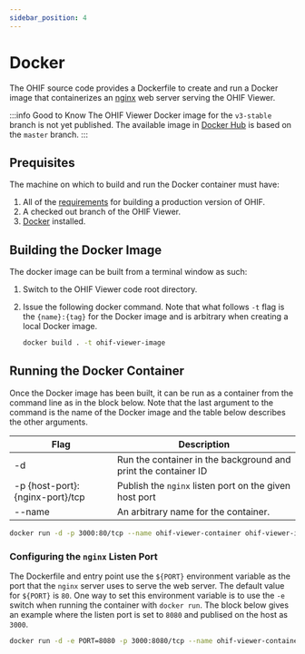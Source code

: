 ```yaml
---
sidebar_position: 4
---
```


# Docker

The OHIF source code provides a Dockerfile to create and run a Docker image that containerizes an [nginx](https://www.nginx.com/) web server serving the OHIF Viewer.

:::info Good to Know
The OHIF Viewer Docker image for the `v3-stable` branch is not yet published. The available image in [Docker Hub](https://hub.docker.com/r/ohif/viewer) is based on the `master` branch.
:::

## Prequisites
The machine on which to build and run the Docker container must have:
1. All of the [requirements](./build-for-production.md#build-for-production) for building a production version of OHIF.
2. A checked out branch of the OHIF Viewer.
3. [Docker](https://docs.docker.com/get-docker/) installed.

## Building the Docker Image
The docker image can be built from a terminal window as such:
1. Switch to the OHIF Viewer code root directory.
2. Issue the following docker command. Note that what follows `-t` flag is the `{name}:{tag}` for the Docker image and is arbitrary when creating a local Docker image.

    ```sh
    docker build . -t ohif-viewer-image
    ```

## Running the Docker Container
Once the Docker image has been built, it can be run as a container from the command line as in the block below. Note that the last argument to the command is the name of the Docker image and the table below describes the other arguments.

|Flag|Description|
|----|-----------|
|-d|Run the container in the background and print the container ID|
|-p {host-port}:{nginx-port}/tcp|Publish the `nginx` listen port on the given host port|
|--name|An arbitrary name for the container.|


```sh
docker run -d -p 3000:80/tcp --name ohif-viewer-container ohif-viewer-image
```

### Configuring the `nginx` Listen Port

The Dockerfile and entry point use the `${PORT}` environment variable as the port that the `nginx` server uses to serve the web server. The default value for `${PORT}` is `80`. One way to set this environment variable is to use the `-e` switch when running the container with `docker run`. The block below gives an example where the listen port is set to `8080` and publised on the host as `3000`.

```sh
docker run -d -e PORT=8080 -p 3000:8080/tcp --name ohif-viewer-container ohif-viewer-image
```
